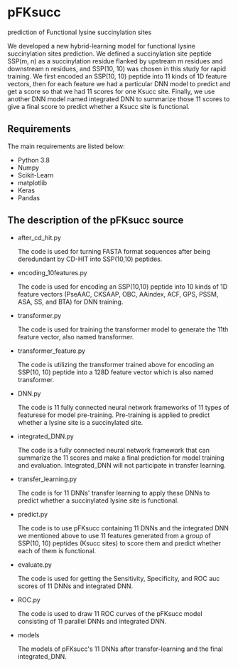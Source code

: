 # pFKsucc
prediction of Functional lysine succinylation sites 

We developed a new hybrid-learning model for functional lysine succinylation sites prediction. We defined a succinylation site peptide SSP(m, n) as a succinylation residue flanked by upstream m residues and downstream n residues, and SSP(10, 10) was chosen in this study for rapid training. We first encoded an SSP(10, 10) peptide into 11 kinds of 1D feature vectors, then for each feature we had a particular DNN model to predict and get a score so that we had 11 scores for one Ksucc site. Finally, we use another DNN model named integrated DNN to summarize those 11 scores to give a final score to predict whether a Ksucc site is functional. 

## Requirements

The main requirements are listed below:

* Python 3.8
* Numpy
* Scikit-Learn
* matplotlib
* Keras
* Pandas


## The description of the pFKsucc source

* after_cd_hit.py

    The code is used for turning FASTA format sequences after being deredundant by CD-HIT into SSP(10,10) peptides.

* encoding_10features.py

    The code is used for encoding an SSP(10,10) peptide into 10 kinds of 1D feature vectors (PseAAC, CKSAAP, OBC, AAindex, ACF, GPS, PSSM, ASA, SS, and BTA) for DNN training.

* transformer.py

    The code is used for training the transformer model to generate the 11th feature vector, also named transformer. 

* transformer_feature.py

    The code is utilizing the transformer trained above for encoding an SSP(10, 10) peptide into a 128D feature vector which is also named transformer. 

* DNN.py

    The code is 11 fully connected neural network frameworks of 11 types of featurese for model pre-training. Pre-training is applied to predict whether a lysine site is a succinylated site.
 
* integrated_DNN.py
  
    The code is a fully connected neural network framework that can summarize the 11 scores and make a final prediction for model training and evaluation. Integrated_DNN will not participate in transfer learning. 
    
* transfer_learning.py

    The code is for 11 DNNs' transfer learning to apply these DNNs to predict whether a succinylated lysine site is functional.
    
* predict.py

    The code is to use pFKsucc containing 11 DNNs and the integrated DNN we mentioned above to use 11 features generated from a group of SSP(10, 10) peptides (Ksucc sites) to score them and predict whether each of them is functional.

* evaluate.py

    The code is used for getting the Sensitivity, Specificity, and ROC auc scores of 11 DNNs and integrated DNN.

* ROC.py

    The code is used to draw 11 ROC curves of the pFKsucc model consisting of 11 parallel DNNs and integrated DNN.
    
* models 

    The models of pFKsucc's 11 DNNs after transfer-learning and the final integrated_DNN.
      
  
